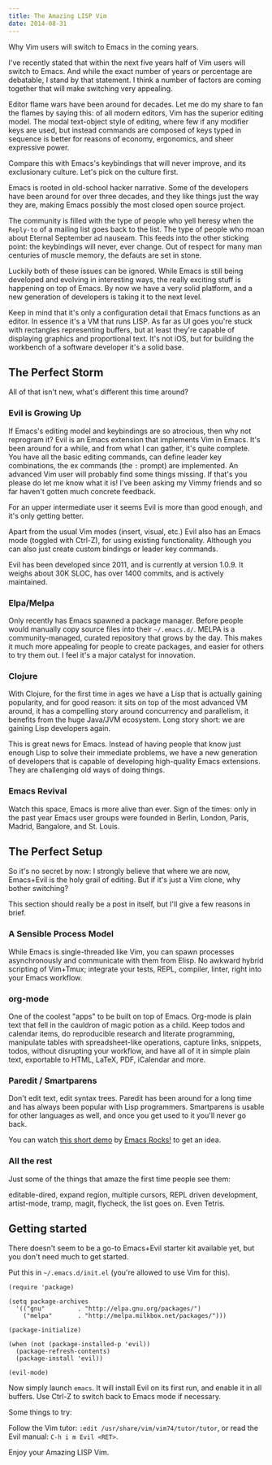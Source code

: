 ```yaml
---
title: The Amazing LISP Vim
date: 2014-08-31
---
```


Why Vim users will switch to Emacs in the coming years.

I've recently stated that within the next five years half of Vim users will switch to Emacs. And while the exact number of years or percentage are debatable, I stand by that statement. I think a number of factors are coming together that will make switching very appealing.

Editor flame wars have been around for decades. Let me do my share to fan the flames by saying this: of all modern editors, Vim has the superior editing model. The modal text-object style of editing, where few if any modifier keys are used, but instead commands are composed of keys typed in sequence is better for reasons of economy, ergonomics, and sheer expressive power.

Compare this with Emacs's keybindings that will never improve, and its exclusionary culture. Let's pick on the culture first.

Emacs is rooted in old-school hacker narrative. Some of the developers have been around for over three decades, and they like things just the way they are, making Emacs possibly the most closed open source project.

The community is filled with the type of people who yell heresy when the `Reply-to` of a mailing list goes back to the list. The type of people who moan about Eternal September ad nauseam. This feeds into the other sticking point: the keybindings will never, ever change. Out of respect for many man centuries of muscle memory, the defauts are set in stone.

Luckily both of these issues can be ignored. While Emacs is still being developed and evolving in interesting ways, the really exciting stuff is happening on top of Emacs. By now we have a very solid platform, and a new generation of developers is taking it to the next level.

Keep in mind that it's only a configuration detail that Emacs functions as an editor. In essence it's a VM that runs LISP. As far as UI goes you're stuck with rectangles representing buffers, but at least they're capable of displaying graphics and proportional text. It's not iOS, but for building the workbench of a software developer it's a solid base.

## The Perfect Storm

All of that isn't new, what's different this time around?

### Evil is Growing Up

If Emacs's editing model and keybindings are so atrocious, then why not reprogram it? Evil is an Emacs extension that implements Vim in Emacs. It's been around for a while, and from what I can gather, it's quite complete. You have all the basic editing commands, can define leader key combinations, the ex commands (the `:` prompt) are implemented. An advanced Vim user will probably find some things missing. If that's you please do let me know what it is! I've been asking my Vimmy friends and so far haven't gotten much concrete feedback.

For an upper intermediate user it seems Evil is more than good enough, and it's only getting better.

Apart from the usual Vim modes (insert, visual, etc.) Evil also has an Emacs mode (toggled with Ctrl-Z), for using existing functionality. Although you can also just create custom bindings or leader key commands.

Evil has been developed since 2011, and is currently at version 1.0.9. It weighs about 30K SLOC, has over 1400 commits, and is actively maintained.

### Elpa/Melpa

Only recently has Emacs spawned a package manager. Before people would manually copy source files into their `~/.emacs.d/`. MELPA is a community-managed, curated repository that grows by the day. This makes it much more appealing for people to create packages, and easier for others to try them out. I feel it's a major catalyst for innovation.

### Clojure

With Clojure, for the first time in ages we have a Lisp that is actually gaining popularity, and for good reason: it sits on top of the most advanced VM around, it has a compelling story around concurrency and parallelism, it benefits from the huge Java/JVM ecosystem. Long story short: we are gaining Lisp developers again.

This is great news for Emacs. Instead of having people that know just enough Lisp to solve their immediate problems, we have a new generation of developers that is capable of developing high-quality Emacs extensions. They are challenging old ways of doing things.

### Emacs Revival

Watch this space, Emacs is more alive than ever. Sign of the times: only in the past year Emacs user groups were founded in Berlin, London, Paris, Madrid, Bangalore, and St. Louis.

## The Perfect Setup

So it's no secret by now: I strongly believe that where we are now, Emacs+Evil is the holy grail of editing. But if it's just a Vim clone, why bother switching?

This section should really be a post in itself, but I'll give a few reasons in brief.

### A Sensible Process Model

While Emacs is single-threaded like Vim, you can spawn processes asynchronously and communicate with them from Elisp. No awkward hybrid scripting of Vim+Tmux; integrate your tests, REPL, compiler, linter, right into your Emacs workflow.

### org-mode

One of the coolest "apps" to be built on top of Emacs. Org-mode is plain text that fell in the cauldron of magic potion as a child. Keep todos and calendar items, do reproducible research and literate programming, manipulate tables with spreadsheet-like operations, capture links, snippets, todos, without disrupting your workflow, and have all of it in simple plain text, exportable to HTML, LaTeX, PDF, iCalendar and more.

### Paredit / Smartparens

Don't edit text, edit syntax trees. Paredit has been around for a long time and has always been popular with Lisp programmers. Smartparens is usable for other languages as well, and once you get used to it you'll never go back.

You can watch [this short demo](https://www.youtube.com/watch?v=D6h5dFyyUX0) by [Emacs Rocks!](https://twitter.com/emacsrocks) to get an idea.

### All the rest

Just some of the things that amaze the first time people see them:

editable-dired, expand region, multiple cursors, REPL driven development, artist-mode, tramp, magit, flycheck, the list goes on. Even Tetris.

## Getting started

There doesn't seem to be a go-to Emacs+Evil starter kit available yet, but you don't need much to get started.

Put this in `~/.emacs.d/init.el` (you're allowed to use Vim for this).

``` emacs-lisp
(require 'package)

(setq package-archives
  '(("gnu"         . "http://elpa.gnu.org/packages/")
    ("melpa"       . "http://melpa.milkbox.net/packages/")))

(package-initialize)

(when (not (package-installed-p 'evil))
  (package-refresh-contents)
  (package-install 'evil))

(evil-mode)
```

Now simply launch `emacs`. It will install Evil on its first run, and enable it in all buffers. Use Ctrl-Z to switch back to Emacs mode if necessary.

Some things to try:

Follow the Vim tutor: `:edit /usr/share/vim/vim74/tutor/tutor`, or read the Evil manual: `C-h i m Evil <RET>`.

Enjoy your Amazing LISP Vim.